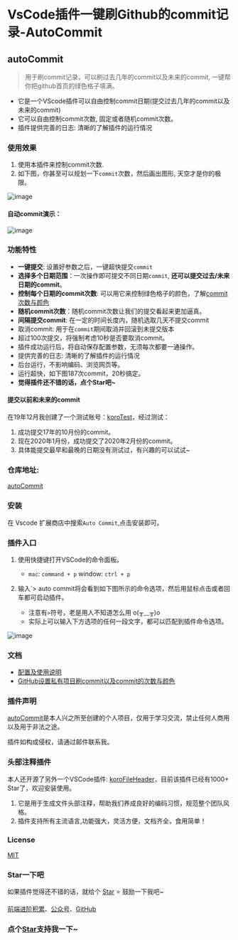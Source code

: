# VsCode插件一键刷Github的commit记录-AutoCommit

## autoCommit
> 用于刷commit记录，可以刷过去几年的commit以及未来的commit, 一键帮你把github首页的绿色格子填满。

* 它是一个VScode插件可以自由控制commit日期(提交过去几年的commit以及未来的commit)
* 它可以自由控制commit次数, 固定或者随机commit次数。
* 插件提供完善的日志: 清晰的了解插件的运行情况


### 使用效果

1. 使用本插件来控制commit次数.
2.  如下图，你甚至可以规划一下`commit`次数，然后画出图形, 天空才是你的极限。

![image](https://github.com/OBKoro1/autoCommit/blob/master/images/commit_img.png?raw=true)

#### 自动commit演示：

![image](https://github.com/OBKoro1/autoCommit/blob/master/images/autoCommit.gif?raw=true)

### 功能特性

* **一键提交**: 设置好参数之后，一键超快提交`commit`
* **选择多个日期范围**：一次操作即可提交不同日期`commit`, **还可以提交过去/未来日期的commit**。
* **控制每个日期的commit次数**: 可以用它来控制绿色格子的颜色，了解[commit次数与颜色](https://github.com/OBKoro1/autoCommit/wiki/GitHub%E8%AE%BE%E7%BD%AE%E7%A7%81%E6%9C%89%E9%A1%B9%E7%9B%AE%E5%88%B7commit%E4%BB%A5%E5%8F%8Acommit%E7%9A%84%E6%AC%A1%E6%95%B0%E4%B8%8E%E9%A2%9C%E8%89%B2#commit%E6%AC%A1%E6%95%B0%E4%B8%8E%E9%A2%9C%E8%89%B2)
* **随机commit次数**：随机commit次数让我们的提交看起来更加逼真。
* **间隔提交commit**: 在一定的时间长度内，随机选取几天不提交commit
* 取消commit: 用于在`commit`期间取消并回滚到未提交版本
* 超过100次提交，将强制考虑10秒是否要取消commit。
* 插件成功运行后，将自动保存配置参数，无须每次都要一通操作。
* 提供完善的日志: 清晰的了解插件的运行情况
* 后台运行，不影响编码、浏览网页等。
* 运行超快，如下图187次commit，20秒搞定。
* **觉得插件还不错的话，点个Star吧~**

#### 提交以前和未来的commit

在19年12月我创建了一个测试账号：[koroTest](https://github.com/koroTest)，经过测试：

1. 成功提交17年的10月份的commit。
2. 现在2020年1月份，成功提交了2020年2月份的commit。
3. 具体能提交最早和最晚的日期没有测试过，有兴趣的可以试试~

### 仓库地址:

[autoCommit](https://github.com/OBKoro1/autoCommit)

### 安装

在 Vscode 扩展商店中搜索`Auto Commit`,点击安装即可。

### 插件入口

1. 使用快捷键打开VSCode的命令面板。
    * `mac`: `command + p` window: `ctrl + p`
2. 输入`> auto commit将会看到如下图所示的命令选项，然后用鼠标点击或者回车都可启动插件。
    
    * 注意有`>`符号，老是用人不知道怎么用 o(╥﹏╥)o
    * 实际上可以输入下方选项的任何一段文字，都可以匹配到插件命令选项。

![image](https://github.com/OBKoro1/autoCommit/blob/master/images/command.png?raw=true)

### 文档

* [配置及使用说明](https://github.com/OBKoro1/autoCommit/wiki/%E9%85%8D%E7%BD%AE%E5%8F%8A%E4%BD%BF%E7%94%A8%E8%AF%B4%E6%98%8E)
* [GitHub设置私有项目刷commit以及commit的次数与颜色](https://github.com/OBKoro1/autoCommit/wiki/GitHub%E8%AE%BE%E7%BD%AE%E7%A7%81%E6%9C%89%E9%A1%B9%E7%9B%AE%E5%88%B7commit%E4%BB%A5%E5%8F%8Acommit%E7%9A%84%E6%AC%A1%E6%95%B0%E4%B8%8E%E9%A2%9C%E8%89%B2)

### 插件声明

[autoCommit](https://github.com/OBKoro1/autoCommit)是本人兴之所至创建的个人项目，仅用于学习交流，禁止任何人商用以及用于非法之途。

插件如构成侵权，请通过邮件联系我。

### 头部注释插件

本人还开源了另外一个VSCode插件: [koroFileHeader](https://github.com/OBKoro1/koro1FileHeader)，目前该插件已经有1000+ Star了，欢迎安装使用。

1. 它是用于生成文件头部注释，帮助我们养成良好的编码习惯，规范整个团队风格。
2. 插件支持所有主流语言,功能强大，灵活方便，文档齐全，食用简单！

### License

[MIT](http://opensource.org/licenses/MIT)

### Star一下吧

如果插件觉得还不错的话，就给个 [Star](https://github.com/OBKoro1/autoCommit) ⭐️ 鼓励一下我吧~

[前端进阶积累](http://obkoro1.com/web_accumulate/)、[公众号](https://user-gold-cdn.xitu.io/2018/5/1/1631b6f52f7e7015?w=344&h=344&f=jpeg&s=8317)、[GitHub](https://github.com/OBKoro1)
<!-- 特殊字符串：用于修改/删除markdown的结尾提示语-OBKoro1 -->
### 点个[Star](https://github.com/OBKoro1/web_accumulate)支持我一下~

